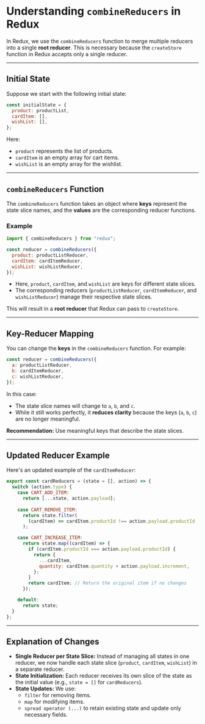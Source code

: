 # Understanding `combineReducers` in Redux

In Redux, we use the `combineReducers` function to merge multiple reducers into a single **root reducer**. This is necessary because the `createStore` function in Redux accepts only a single reducer.

---

## Initial State

Suppose we start with the following initial state:

```javascript
const initialState = {
  product: productList,
  cardItem: [],
  wishList: [],
};
```

Here:
- `product` represents the list of products.
- `cardItem` is an empty array for cart items.
- `wishList` is an empty array for the wishlist.

---

## `combineReducers` Function

The `combineReducers` function takes an object where **keys** represent the state slice names, and the **values** are the corresponding reducer functions.

### Example

```javascript
import { combineReducers } from "redux";

const reducer = combineReducers({
  product: productListReducer,
  cardItem: cardItemReducer,
  wishList: wishListReducer,
});
```

- Here, `product`, `cardItem`, and `wishList` are keys for different state slices.
- The corresponding reducers (`productListReducer`, `cardItemReducer`, and `wishListReducer`) manage their respective state slices.

This will result in a **root reducer** that Redux can pass to `createStore`.

---

## Key-Reducer Mapping

You can change the **keys** in the `combineReducers` function. For example:

```javascript
const reducer = combineReducers({
  a: productListReducer,
  b: cardItemReducer,
  c: wishListReducer,
});
```

In this case:
- The state slice names will change to `a`, `b`, and `c`.
- While it still works perfectly, it **reduces clarity** because the keys (`a`, `b`, `c`) are no longer meaningful.

**Recommendation:** Use meaningful keys that describe the state slices.

---

## Updated Reducer Example

Here's an updated example of the `cardItemReducer`:

```javascript
export const cardReducers = (state = [], action) => {
  switch (action.type) {
    case CART_ADD_ITEM:
      return [...state, action.payload];
      
    case CART_REMOVE_ITEM:
      return state.filter(
        (cardItem) => cardItem.productId !== action.payload.productId
      );

    case CART_INCREASE_ITEM:
      return state.map((cardItem) => {
        if (cardItem.productId === action.payload.productId) {
          return {
            ...cardItem,
            quantity: cardItem.quantity + action.payload.increment,
          };
        }
        return cardItem; // Return the original item if no changes
      });

    default:
      return state;
  }
};
```

---

## Explanation of Changes

- **Single Reducer per State Slice:** Instead of managing all states in one reducer, we now handle each state slice (`product`, `cardItem`, `wishList`) in a separate reducer.
- **State Initialization:** Each reducer receives its own slice of the state as the initial value (e.g., `state = []` for `cardReducers`).
- **State Updates:** We use:
  - `filter` for removing items.
  - `map` for modifying items.
  - `spread operator (...)` to retain existing state and update only necessary fields.

